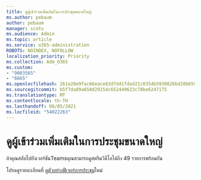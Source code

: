 ```yaml
---
title: ดูผู้เข้าร่วมเพิ่มเติมในการประชุมขนาดใหญ่
ms.author: pebaum
author: pebaum
manager: scotv
ms.audience: Admin
ms.topic: article
ms.service: o365-administration
ROBOTS: NOINDEX, NOFOLLOW
localization_priority: Priority
ms.collection: Adm_O365
ms.custom:
- "9003565"
- "6665"
ms.openlocfilehash: 261e28e9fac66eace63d7d41fdad21c0354b5930826bd28b659ce5e3d159655f
ms.sourcegitcommit: b5f7da89a650d2915dc652449623c78be6247175
ms.translationtype: MT
ms.contentlocale: th-TH
ms.lasthandoff: 08/05/2021
ms.locfileid: "54022263"
---
```

# <a name="see-more-participants-in-a-large-meeting"></a>ดูผู้เข้าร่วมเพิ่มเติมในการประชุมขนาดใหญ่

ถ้าคุณสลับไปยังเวอร์ชันTeamsคุณสามารถดูสตรีมวิดีโอได้ถึง 49 รายการพร้อมกัน

โปรดดูรายละเอียดที่ [ดูตัวอย่างฟีเจอร์การประชุม](https://support.microsoft.com/office/04533e91-3203-4530-a1c0-8f77c0731699)ใหม่
